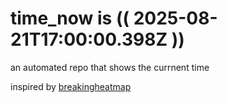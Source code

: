 # time_now is (( 2025-08-21T17:00:00.398Z ))

an automated repo that shows the currnent time

inspired by [breakingheatmap](https://github.com/breakingheatmap/breakingheatmap)